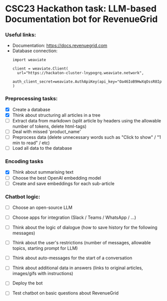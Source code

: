 # CSC23 Hackathon task: LLM-based Documentation bot for RevenueGrid

### Useful links:
* Documentation: https://docs.revenuegrid.com
* Database connection:
  ```
  import weaviate

  client = weaviate.Client(
    url="https://hackaton-cluster-lnypogrq.weaviate.network",
    auth_client_secret=weaviate.AuthApiKey(api_key="Oa46IoB9HwXqOssR8IpwsWgiSFyrjm8IWuZu"),
  )
  ```

### Preprocessing tasks:

- [x] Create a database
- [x] Think about structuring all articles in a tree
- [ ] Extract data from markdown (split article by headers using the allowable number of tokens, delete html-tags)
- [ ] Deal with missed 'product_name'
- [ ] Preprocess data (delete unnecessary words such as "Click to show" / "1 min to read" / etc)
- [ ] Load all data to the database

### Encoding tasks
- [x] Think about summarising text
- [ ] Choose the best OpenAI embedding model
- [ ] Create and save embeddings for each sub-article

### Chatbot logic:
- [ ] Choose an open-source LLM
- [ ] Choose apps for integration (Slack / Teams / WhatsApp / ...)
- [ ] Think about the logic of dialogue (how to save history for the following messages)
- [ ] Think about the user's restrictions (number of messages, allowable topics, starting prompt for LLM)
- [ ] Think about auto-messages for the start of a conversation
- [ ] Think about additional data in answers (links to original articles, images/gifs with instructions)
- [ ] Deploy the bot
- [ ] Test chatbot on basic questions about RevenueGrid
      
